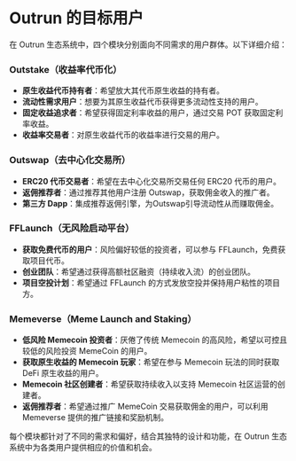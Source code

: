 # Outrun 的目标用户

在 Outrun 生态系统中，四个模块分别面向不同需求的用户群体。以下详细介绍：

### **Outstake（收益率代币化）**

* **原生收益代币持有者**：希望放大其代币原生收益的持有者。
* **流动性需求用户**：想要为其原生收益代币获得更多流动性支持的用户。
* **固定收益追求者**：希望获得固定利率收益的用户，通过交易 POT 获取固定利率收益。
* **收益率交易者**：对原生收益代币的收益率进行交易的用户。

### **Outswap（去中心化交易所）**

* **ERC20 代币交易者**：希望在去中心化交易所交易任何 ERC20 代币的用户。
* **返佣推荐者**：通过推荐其他用户注册 Outswap，获取佣金收入的推广者。
* **第三方 Dapp**：集成推荐返佣引擎，为Outswap引导流动性从而赚取佣金。

### **FFLaunch（无风险启动平台）**

* **获取免费代币的用户**：风险偏好较低的投资者，可以参与 FFLaunch，免费获取项目代币。
* **创业团队**：希望通过获得高额社区融资（持续收入流）的创业团队。
* **项目空投计划**：希望通过 FFLaunch 的方式发放空投并保持用户粘性的项目方。

### **Memeverse（Meme Launch and Staking）**

* **低风险 Memecoin 投资者**：厌倦了传统 Memecoin 的高风险，希望以可控且较低的风险投资 MemeCoin 的用户。
* **获取原生收益的 Memecoin 玩家**：希望在参与 Memecoin 玩法的同时获取 DeFi 原生收益的用户。
* **Memecoin 社区创建者**：希望获取持续收入以支持 Memecoin 社区运营的创建者。
* **返佣推荐者**：希望通过推广 MemeCoin 交易获取佣金的用户，可以利用 Memeverse 提供的推广链接和奖励机制。

每个模块都针对了不同的需求和偏好，结合其独特的设计和功能，在 Outrun 生态系统中为各类用户提供相应的价值和机会。
